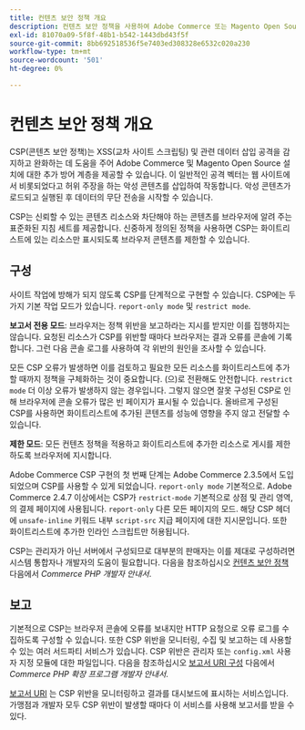 ```yaml
---
title: 컨텐츠 보안 정책 개요
description: 컨텐츠 보안 정책을 사용하여 Adobe Commerce 또는 Magento Open Source 저장소의 보안 자세를 개선하는 방법을 알아봅니다.
exl-id: 81070a09-5f8f-48b1-b542-1443dbd43f5f
source-git-commit: 8bb692518536f5e7403ed308328e6532c020a230
workflow-type: tm+mt
source-wordcount: '501'
ht-degree: 0%

---
```


# 컨텐츠 보안 정책 개요

CSP(콘텐츠 보안 정책)는 XSS(교차 사이트 스크립팅) 및 관련 데이터 삽입 공격을 감지하고 완화하는 데 도움을 주어 Adobe Commerce 및 Magento Open Source 설치에 대한 추가 방어 계층을 제공할 수 있습니다. 이 일반적인 공격 벡터는 웹 사이트에서 비롯되었다고 허위 주장을 하는 악성 콘텐츠를 삽입하여 작동합니다. 악성 콘텐츠가 로드되고 실행된 후 데이터의 무단 전송을 시작할 수 있습니다.

CSP는 신뢰할 수 있는 콘텐츠 리소스와 차단해야 하는 콘텐츠를 브라우저에 알려 주는 표준화된 지침 세트를 제공합니다. 신중하게 정의된 정책을 사용하면 CSP는 화이트리스트에 있는 리소스만 표시되도록 브라우저 콘텐츠를 제한할 수 있습니다.

## 구성

사이트 작업에 방해가 되지 않도록 CSP를 단계적으로 구현할 수 있습니다. CSP에는 두 가지 기본 작업 모드가 있습니다. `report-only mode` 및 `restrict mode`.

**보고서 전용 모드**: 브라우저는 정책 위반을 보고하라는 지시를 받지만 이를 집행하지는 않습니다. 요청된 리소스가 CSP를 위반할 때마다 브라우저는 결과 오류를 콘솔에 기록합니다. 그런 다음 콘솔 로그를 사용하여 각 위반의 원인을 조사할 수 있습니다.

모든 CSP 오류가 발생하면 이를 검토하고 필요한 모든 리소스를 화이트리스트에 추가할 때까지 정책을 구체화하는 것이 중요합니다. (으)로 전환해도 안전합니다. `restrict mode` 더 이상 오류가 발생하지 않는 경우입니다. 그렇지 않으면 잘못 구성된 CSP로 인해 브라우저에 콘솔 오류가 많은 빈 페이지가 표시될 수 있습니다. 올바르게 구성된 CSP를 사용하면 화이트리스트에 추가된 콘텐츠를 성능에 영향을 주지 않고 전달할 수 있습니다.

**제한 모드**: 모든 컨텐츠 정책을 적용하고 화이트리스트에 추가한 리소스로 게시를 제한하도록 브라우저에 지시합니다.

Adobe Commerce CSP 구현의 첫 번째 단계는 Adobe Commerce 2.3.5에서 도입되었으며 CSP를 사용할 수 있게 되었습니다. `report-only mode` 기본적으로.  Adobe Commerce 2.4.7 이상에서는 CSP가 `restrict-mode` 기본적으로 상점 및 관리 영역, 의 결제 페이지에 사용됩니다. `report-only` 다른 모든 페이지의 모드. 해당 CSP 헤더에 `unsafe-inline` 키워드 내부 `script-src` 지급 페이지에 대한 지시문입니다. 또한 화이트리스트에 추가한 인라인 스크립트만 허용됩니다.

CSP는 관리자가 아닌 서버에서 구성되므로 대부분의 판매자는 이를 제대로 구성하려면 시스템 통합자나 개발자의 도움이 필요합니다. 다음을 참조하십시오 [컨텐츠 보안 정책](https://developer.adobe.com/commerce/php/development/security/content-security-policies/) 다음에서 _Commerce PHP 개발자 안내서_.


## 보고

기본적으로 CSP는 브라우저 콘솔에 오류를 보내지만 HTTP 요청으로 오류 로그를 수집하도록 구성할 수 있습니다. 또한 CSP 위반을 모니터링, 수집 및 보고하는 데 사용할 수 있는 여러 서드파티 서비스가 있습니다. CSP 위반은 관리자 또는 `config.xml` 사용자 지정 모듈에 대한 파일입니다.  다음을 참조하십시오 [보고서 URI 구성](https://developer.adobe.com/commerce/php/development/security/content-security-policies/#report-uri-configuration) 다음에서 _Commerce PHP 확장 프로그램 개발자 안내서_.

[보고서 URI](https://report-uri.io/) 는 CSP 위반을 모니터링하고 결과를 대시보드에 표시하는 서비스입니다. 가맹점과 개발자 모두 CSP 위반이 발생할 때마다 이 서비스를 사용해 보고서를 받을 수 있다.
